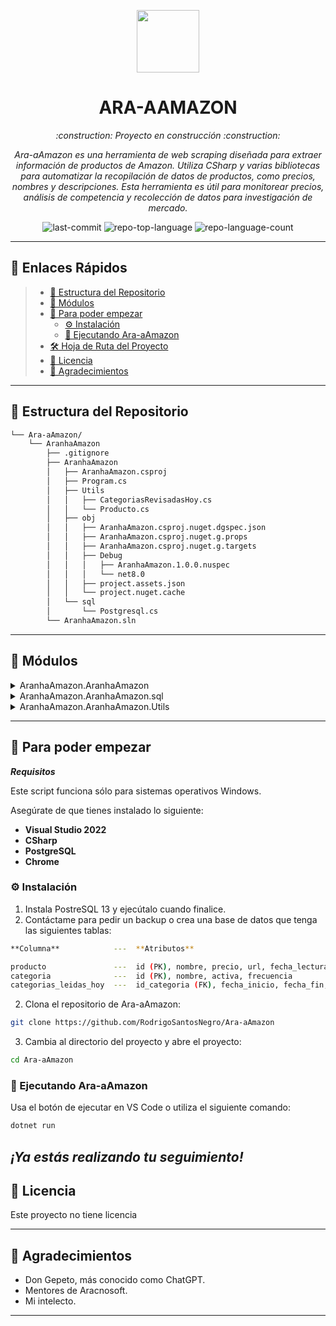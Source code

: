 <p align="center">
  <img src="https://cdn-icons-png.flaticon.com/512/6295/6295417.png" width="100" />
</p>
<p align="center">
    <h1 align="center">ARA-AAMAZON</h1>
</p>
<p align="center">
    <em>:construction: Proyecto en construcción :construction:</em>
</p>
<p align="center">
    <em>
      Ara-aAmazon es una herramienta de web scraping diseñada para extraer información de productos de Amazon. Utiliza CSharp y varias bibliotecas para automatizar la recopilación de datos de productos, como precios, nombres y descripciones. Esta herramienta es útil para monitorear precios, análisis de competencia y recolección de datos para investigación de mercado.
    </em>
</p>
<p align="center">
<img src="https://img.shields.io/github/last-commit/RodrigoSantosNegro/Ara-aAmazon?style=flat&logo=git&logoColor=white&color=0080ff" alt="last-commit">
<img src="https://img.shields.io/github/languages/top/RodrigoSantosNegro/Ara-aAmazon?style=flat&color=0080ff" alt="repo-top-language">
<img src="https://img.shields.io/github/languages/count/RodrigoSantosNegro/Ara-aAmazon?style=flat&color=0080ff" alt="repo-language-count">
<p>

<hr>

## 🔗 Enlaces Rápidos

> - [📂 Estructura del Repositorio](#-estructura-del-repositorio)
> - [🧩 Módulos](#-módulos)
> - [🚀 Para poder empezar](#-comenzando)
>   - [⚙️ Instalación](#️-instalación)
>   - [🤖 Ejecutando Ara-aAmazon](#-ejecutando-ara-aamazon)
> - [🛠 Hoja de Ruta del Proyecto](#-hoja-de-ruta-del-proyecto)
> - [📄 Licencia](#-licencia)
> - [👏 Agradecimientos](#-agradecimientos)

---

## 📂 Estructura del Repositorio

```sh
└── Ara-aAmazon/
    └── AranhaAmazon
        ├── .gitignore
        ├── AranhaAmazon
        │   ├── AranhaAmazon.csproj
        │   ├── Program.cs
        │   ├── Utils
        │   │   ├── CategoriasRevisadasHoy.cs
        │   │   └── Producto.cs
        │   ├── obj
        │   │   ├── AranhaAmazon.csproj.nuget.dgspec.json
        │   │   ├── AranhaAmazon.csproj.nuget.g.props
        │   │   ├── AranhaAmazon.csproj.nuget.g.targets
        │   │   ├── Debug
        │   │   │   ├── AranhaAmazon.1.0.0.nuspec
        │   │   │   └── net8.0
        │   │   ├── project.assets.json
        │   │   └── project.nuget.cache
        │   └── sql
        │       └── Postgresql.cs
        └── AranhaAmazon.sln
```

---

## 🧩 Módulos

<details closed><summary>AranhaAmazon.AranhaAmazon</summary>

| File                                                                                                                               | Summary                                                                   |
| ---                                                                                                                                | ---                                                                       |
| [Program.cs](https://github.com/RodrigoSantosNegro/Ara-aAmazon/blob/master/AranhaAmazon/AranhaAmazon/Program.cs)                   | Clase principal donde se encuentra el script con las búsquedas a Amazon   |

</details>

<details closed><summary>AranhaAmazon.AranhaAmazon.sql</summary>

| File                                                                                                                       | Summary                                                                 |
| ---                                                                                                                        | ---                                                                     |
| [Postgresql.cs](https://github.com/RodrigoSantosNegro/Ara-aAmazon/blob/master/AranhaAmazon/AranhaAmazon/sql/Postgresql.cs) | Se almacenan las funciones con las consultas SQL a Postgre              |

</details>

<details closed><summary>AranhaAmazon.AranhaAmazon.Utils</summary>

| File                                                                                                                                                 | Summary                                                                               |
| ---                                                                                                                                                  | ---                                                                                   |
| [Producto.cs](https://github.com/RodrigoSantosNegro/Ara-aAmazon/blob/master/AranhaAmazon/AranhaAmazon/Utils/Producto.cs)                             | Atributos que nos interesan de cada producto                                          |
| [CategoriasRevisadasHoy.cs](https://github.com/RodrigoSantosNegro/Ara-aAmazon/blob/master/AranhaAmazon/AranhaAmazon/Utils/CategoriasRevisadasHoy.cs) | En desarrollo, no tiene utilidad ahora mismo                                          |

</details>

---

## 🚀 Para poder empezar

***Requisitos***

Este script funciona sólo para sistemas operativos Windows.

Asegúrate de que tienes instalado lo siguiente:

* **Visual Studio 2022**
* **CSharp**
* **PostgreSQL**
* **Chrome**

### ⚙️ Instalación

1. Instala PostreSQL 13 y ejecútalo cuando finalice.
2. Contáctame para pedir un backup o crea una base de datos que tenga las siguientes tablas:

```sh
**Columna**            ---  **Atributos**

producto               ---  id (PK), nombre, precio, url, fecha_lectura, oferta, categoria, id_categoria (FK)
categoria              ---  id (PK), nombre, activa, frecuencia
categorias_leidas_hoy  ---  id_categoria (FK), fecha_inicio, fecha_fin, estimado, real
```

2. Clona el repositorio de Ara-aAmazon:

```sh
git clone https://github.com/RodrigoSantosNegro/Ara-aAmazon
```

3. Cambia al directorio del proyecto y abre el proyecto:

```sh
cd Ara-aAmazon
```

### 🤖 Ejecutando Ara-aAmazon

Usa el botón de ejecutar en VS Code o utiliza el siguiente comando:

```sh
dotnet run
```

***¡Ya estás realizando tu seguimiento!***
---

## 📄 Licencia

Este proyecto no tiene licencia

---

## 👏 Agradecimientos

- Don Gepeto, más conocido como ChatGPT.
- Mentores de Aracnosoft.
- Mi intelecto.

---
